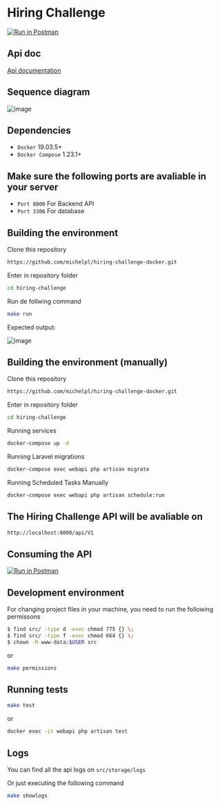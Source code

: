 # Hiring Challenge

[![Run in Postman](https://run.pstmn.io/button.svg)](https://app.getpostman.com/run-collection/1954140-6a0a051a-1bf6-4c19-9702-26058efaf04d?action=collection%2Ffork&collection-url=entityId%3D1954140-6a0a051a-1bf6-4c19-9702-26058efaf04d%26entityType%3Dcollection%26workspaceId%3D884cf7ff-ca99-4231-944e-d47ac4babda5)

## Api doc
[Api documentation](https://documenter.getpostman.com/view/1954140/2s8Z6yYZHS)

## Sequence diagram

![image](https://user-images.githubusercontent.com/6605776/210117293-618adc93-f112-4d6f-bb22-dff6fa2f807d.png)


## Dependencies

*   ``Docker`` 19.03.5+
*   ``Docker Compose`` 1.23.1+

## Make sure the following ports are avaliable in your server

*   ``Port 8000`` For Backend API
*   ``Port 3306`` For database

## Building the environment

Clone this repository

```bash
https://github.com/michelpl/hiring-challenge-docker.git
```

Enter in repository folder

```bash
cd hiring-challenge
```

Run de follwing command

```bash
make run
```
Expected output:

![image](https://user-images.githubusercontent.com/6605776/210116184-9ca95dce-9989-46fa-ad81-94361dc99400.png)

## Building the environment (manually)

Clone this repository

```bash
https://github.com/michelpl/hiring-challenge-docker.git
```

Enter in repository folder

```bash
cd hiring-challenge
```

Running services
```bash
docker-compose up -d
```

Running Laravel migrations
```bash
docker-compose exec webapi php artisan migrate
```

Running Scheduled Tasks Manually
```bash
docker-compose exec webapi php artisan schedule:run 
```

## The Hiring Challenge API will be avaliable on
```bash
http://localhost:8000/api/V1
```

## Consuming the API

[![Run in Postman](https://run.pstmn.io/button.svg)](https://app.getpostman.com/run-collection/1954140-6a0a051a-1bf6-4c19-9702-26058efaf04d?action=collection%2Ffork&collection-url=entityId%3D1954140-6a0a051a-1bf6-4c19-9702-26058efaf04d%26entityType%3Dcollection%26workspaceId%3D884cf7ff-ca99-4231-944e-d47ac4babda5)

## Development environment

For changing project files in your machine, you need to run the following permissons

```bash
$ find src/ -type d -exec chmod 775 {} \;
$ find src/ -type f -exec chmod 664 {} \;
$ chown -R www-data:$USER src
```

or 

```bash
make permissions
```

## Running tests

```bash
make test
```

or

```bash
docker exec -it webapi php artisan test
```

## Logs

You can find all the api logs on ``src/storage/logs``

Or just executing the following command

```bash
make showlogs
```
